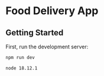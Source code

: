 # Food Delivery App

## Getting Started

First, run the development server:

```bash
npm run dev

```

```
node 18.12.1
```
